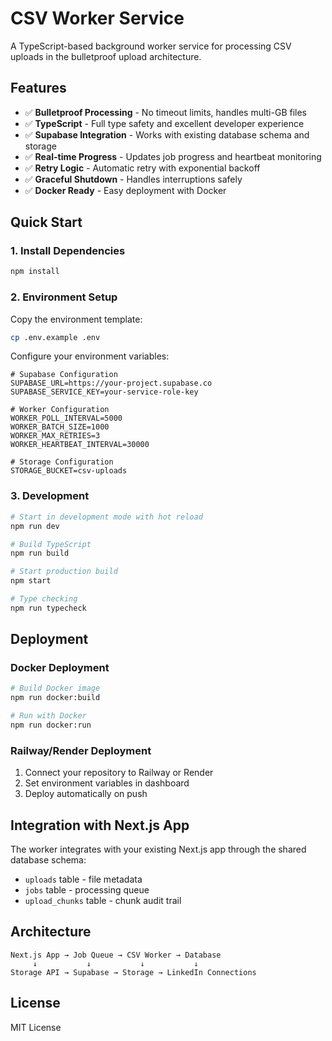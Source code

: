 # CSV Worker Service

A TypeScript-based background worker service for processing CSV uploads in the bulletproof upload architecture.

## Features

- ✅ **Bulletproof Processing** - No timeout limits, handles multi-GB files
- ✅ **TypeScript** - Full type safety and excellent developer experience
- ✅ **Supabase Integration** - Works with existing database schema and storage
- ✅ **Real-time Progress** - Updates job progress and heartbeat monitoring
- ✅ **Retry Logic** - Automatic retry with exponential backoff
- ✅ **Graceful Shutdown** - Handles interruptions safely
- ✅ **Docker Ready** - Easy deployment with Docker

## Quick Start

### 1. Install Dependencies

```bash
npm install
```

### 2. Environment Setup

Copy the environment template:

```bash
cp .env.example .env
```

Configure your environment variables:

```env
# Supabase Configuration
SUPABASE_URL=https://your-project.supabase.co
SUPABASE_SERVICE_KEY=your-service-role-key

# Worker Configuration
WORKER_POLL_INTERVAL=5000
WORKER_BATCH_SIZE=1000
WORKER_MAX_RETRIES=3
WORKER_HEARTBEAT_INTERVAL=30000

# Storage Configuration
STORAGE_BUCKET=csv-uploads
```

### 3. Development

```bash
# Start in development mode with hot reload
npm run dev

# Build TypeScript
npm run build

# Start production build
npm start

# Type checking
npm run typecheck
```

## Deployment

### Docker Deployment

```bash
# Build Docker image
npm run docker:build

# Run with Docker
npm run docker:run
```

### Railway/Render Deployment

1. Connect your repository to Railway or Render
2. Set environment variables in dashboard
3. Deploy automatically on push

## Integration with Next.js App

The worker integrates with your existing Next.js app through the shared database schema:

- `uploads` table - file metadata
- `jobs` table - processing queue
- `upload_chunks` table - chunk audit trail

## Architecture

```
Next.js App → Job Queue → CSV Worker → Database
     ↓           ↓           ↓           ↓
Storage API → Supabase → Storage → LinkedIn Connections
```

## License

MIT License
